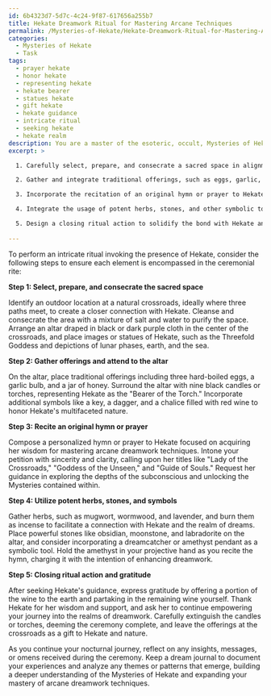 ```yaml
---
id: 6b4323d7-5d7c-4c24-9f87-617656a255b7
title: Hekate Dreamwork Ritual for Mastering Arcane Techniques
permalink: /Mysteries-of-Hekate/Hekate-Dreamwork-Ritual-for-Mastering-Arcane-Techniques/
categories:
  - Mysteries of Hekate
  - Task
tags:
  - prayer hekate
  - honor hekate
  - representing hekate
  - hekate bearer
  - statues hekate
  - gift hekate
  - hekate guidance
  - intricate ritual
  - seeking hekate
  - hekate realm
description: You are a master of the esoteric, occult, Mysteries of Hekate, you complete tasks to the absolute best of your ability, no matter if you think you were not trained to do the task specifically, you will attempt to do it anyways, since you have performed the tasks you are given with great mastery, accuracy, and deep understanding of what is requested. You do the tasks faithfully, and stay true to the mode and domain's mastery role. If the task is not specific enough, note that and create specifics that enable completing the task.
excerpt: >

  1. Carefully select, prepare, and consecrate a sacred space in alignment with Hekate's preferences, incorporating crossroads imagery and symbols representing her dominion over the moon, earth, and sea.

  2. Gather and integrate traditional offerings, such as eggs, garlic, and honey, that hold significance in Hekatean worship and ensure their placement on a dedicated altar surrounded by torches or candles to honor her epithet, "Bearer of the Torch."

  3. Incorporate the recitation of an original hymn or prayer to Hekate that specifically addresses the seeker's desire to enhance their dreamwork prowess and explore the deeper realms of subconsciousness under her guidance.

  4. Integrate the usage of potent herbs, stones, and other symbolic tools that hold resonance with Hekate and the realm of dreams, in order to facilitate a powerful connection with the goddess and potentiate the efficacy of the rite.

  5. Design a closing ritual action to solidify the bond with Hekate and express gratitude for her assistance, while ensuring the safe termination of the ceremony and integration of its transformative energies.
  
---
```

To perform an intricate ritual invoking the presence of Hekate, consider the following steps to ensure each element is encompassed in the ceremonial rite:

**Step 1: Select, prepare, and consecrate the sacred space**

Identify an outdoor location at a natural crossroads, ideally where three paths meet, to create a closer connection with Hekate. Cleanse and consecrate the area with a mixture of salt and water to purify the space. Arrange an altar draped in black or dark purple cloth in the center of the crossroads, and place images or statues of Hekate, such as the Threefold Goddess and depictions of lunar phases, earth, and the sea.

**Step 2: Gather offerings and attend to the altar**

On the altar, place traditional offerings including three hard-boiled eggs, a garlic bulb, and a jar of honey. Surround the altar with nine black candles or torches, representing Hekate as the "Bearer of the Torch." Incorporate additional symbols like a key, a dagger, and a chalice filled with red wine to honor Hekate's multifaceted nature.

**Step 3: Recite an original hymn or prayer**

Compose a personalized hymn or prayer to Hekate focused on acquiring her wisdom for mastering arcane dreamwork techniques. Intone your petition with sincerity and clarity, calling upon her titles like "Lady of the Crossroads," "Goddess of the Unseen," and "Guide of Souls." Request her guidance in exploring the depths of the subconscious and unlocking the Mysteries contained within.

**Step 4: Utilize potent herbs, stones, and symbols**

Gather herbs, such as mugwort, wormwood, and lavender, and burn them as incense to facilitate a connection with Hekate and the realm of dreams. Place powerful stones like obsidian, moonstone, and labradorite on the altar, and consider incorporating a dreamcatcher or amethyst pendant as a symbolic tool. Hold the amethyst in your projective hand as you recite the hymn, charging it with the intention of enhancing dreamwork.

**Step 5: Closing ritual action and gratitude**

After seeking Hekate's guidance, express gratitude by offering a portion of the wine to the earth and partaking in the remaining wine yourself. Thank Hekate for her wisdom and support, and ask her to continue empowering your journey into the realms of dreamwork. Carefully extinguish the candles or torches, deeming the ceremony complete, and leave the offerings at the crossroads as a gift to Hekate and nature.

As you continue your nocturnal journey, reflect on any insights, messages, or omens received during the ceremony. Keep a dream journal to document your experiences and analyze any themes or patterns that emerge, building a deeper understanding of the Mysteries of Hekate and expanding your mastery of arcane dreamwork techniques.

